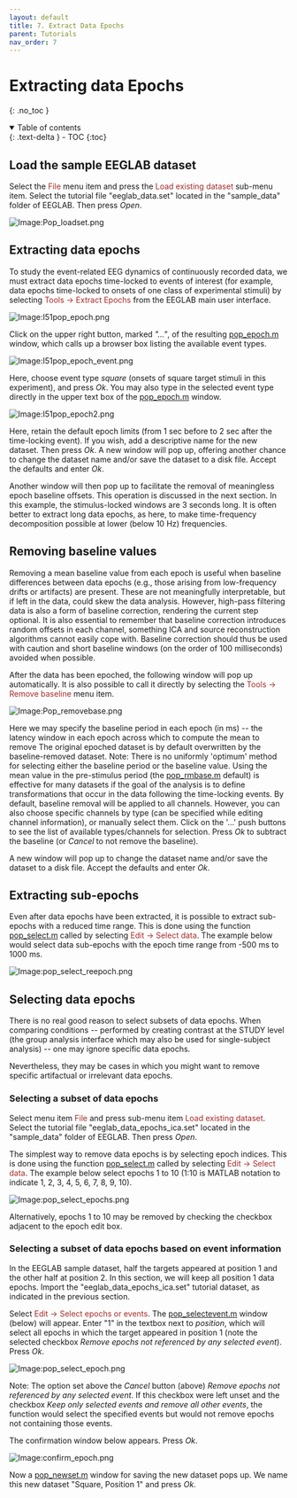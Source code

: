 ```yaml
---
layout: default
title: 7. Extract Data Epochs
parent: Tutorials
nav_order: 7
---
```

Extracting data Epochs
========================
{: .no_toc }

<details open markdown="block">
  <summary>
    Table of contents
  </summary>
  {: .text-delta }
- TOC
{:toc}
</details>

Load the sample EEGLAB dataset
---------

Select the <span style="color: brown">File</span> menu item and press the 
<span style="color: brown">Load existing dataset</span> sub-menu item. Select the tutorial file "eeglab_data.set" located in the "sample_data" folder of EEGLAB. Then press *Open*.

![Image:Pop_loadset.png](/assets/images/Pop_loadset.png)

Extracting data epochs
---------

To study the event-related EEG dynamics of continuously recorded data,
we must extract data epochs time-locked to events of interest (for
example, data epochs time-locked to onsets of one class of experimental
stimuli) by selecting <span style="color: brown"> Tools → Extract Epochs</span>
from the EEGLAB main user interface.

![Image:I51pop_epoch.png](/assets/images/I51pop_epoch.png)


Click on the upper right button, marked *"…"*, of the resulting [pop_epoch.m](http://sccn.ucsd.edu/eeglab/locatefile.php?file=pop_epoch.m) window, which calls up a browser box listing the
available event types.


![Image:I51pop_epoch_event.png](/assets/images/I51pop_epoch_event.png)


Here, choose event type *square* (onsets of square target stimuli in
this experiment), and press *Ok*. You may also type in the selected
event type directly in the upper text box of the [pop_epoch.m](http://sccn.ucsd.edu/eeglab/locatefile.php?file=pop_epoch.m) window.


![Image:I51pop_epoch2.png](/assets/images/I51pop_epoch2.png)


Here, retain the default epoch limits (from 1 sec before to 2 sec
after the time-locking event). If you wish, add a descriptive name for
the new dataset. Then press *Ok*. A new window will pop up, offering
another chance to change the dataset name and/or save the dataset to a
disk file. Accept the defaults and enter *Ok*.

Another window will then pop up to facilitate the removal of meaningless
epoch baseline offsets. This operation is discussed in the next
section.
In this example, the stimulus-locked windows are 3 seconds long. It is
often better to extract long data epochs, as here, to make
time-frequency decomposition possible at lower (below 10 Hz)
frequencies.

Removing baseline values
---------

Removing a mean baseline value from each epoch is useful when baseline
differences between data epochs (e.g., those arising from low-frequency
drifts or artifacts) are present. These are not meaningfully
interpretable, but if left in the data, could skew the data analysis.
However, high-pass filtering data is also a form of baseline correction,
rendering the current step optional. It is also essential to remember that
baseline correction introduces random offsets in each channel, something 
ICA and source reconstruction algorithms cannot easily cope with.
Baseline correction should thus be used with caution and short baseline
windows (on the order of 100 milliseconds) avoided when possible.

After the data has been epoched, the following window will pop up
automatically. It is also possible to call it directly by selecting
the <span style="color: brown">Tools → Remove baseline</span> menu item.


![Image:Pop_removebase.png](/assets/images/Pop_removebase.png)

Here we may specify the baseline period in each epoch (in ms) -- the
latency window in each epoch across which to compute the mean to
remove The original epoched dataset is by default overwritten by the
baseline-removed dataset. Note: There is no uniformly 'optimum' method
for selecting either the baseline period or the baseline value. Using
the mean value in the pre-stimulus period (the [pop_rmbase.m](http://sccn.ucsd.edu/eeglab/locatefile.php?file=pop_rmbase.m) default) is effective for many datasets if the goal of the analysis
is to define transformations that occur in the data following the
time-locking events.
By default, baseline removal will be applied to all channels.
However, you can also choose specific channels by type (can be
specified while editing channel
information), or manually
select them. Click on the '...' push buttons to see the list of
available types/channels for selection.
Press *Ok* to subtract the baseline (or *Cancel* to not remove the
baseline).

A new window will pop up to change the dataset name and/or save the dataset to a
disk file. Accept the defaults and enter *Ok*.

Extracting sub-epochs
---------
Even after data epochs have been extracted, it is possible to extract sub-epochs with a reduced time range. This is done using the function [pop_select.m](http://sccn.ucsd.edu/eeglab/locatefile.php?file=pop_select.m) called by selecting <span style="color: brown">Edit → Select data</span>. The example below would select data sub-epochs with the epoch time range from -500 ms to 1000 ms. 

![Image:pop_select_reepoch.png](/assets/images/pop_select_reepoch.png)

Selecting data epochs
---------

There is no real good reason to select subsets of data epochs.
When comparing conditions -- performed by creating contrast
at the STUDY level (the group analysis interface which may also be used for single-subject analysis) -- one may ignore specific data epochs.

Nevertheless, they may be cases in which you might want to remove
specific artifactual or irrelevant data epochs. 

### Selecting a subset of data epochs

Select menu item <span style="color: brown">File</span> and press sub-menu item
<span style="color: brown">Load existing dataset</span>. Select the tutorial file "eeglab_data_epochs_ica.set" located in the "sample_data" folder of EEGLAB. Then press *Open*.

The simplest way to remove data epochs is by selecting epoch indices. 
This is done using the function [pop_select.m](http://sccn.ucsd.edu/eeglab/locatefile.php?file=pop_select.m) called by selecting <span style="color: brown">Edit → Select data</span>. The example below select epochs 1 to 10  (1:10 is MATLAB notation to indicate 1, 2, 3, 4, 5, 6, 7, 8, 9, 10).

![Image:pop_select_epochs.png](/assets/images/pop_select_epochs.png)

Alternatively, epochs 1 to 10 may be removed by checking the checkbox adjacent to the epoch edit box. 

### Selecting a subset of data epochs based on event information
In the EEGLAB sample dataset, half the targets appeared at position 1 and the other
half at position 2. In this section, we will keep all position 1 data epochs. Import the "eeglab_data_epochs_ica.set" tutorial dataset, as indicated in the previous section.

Select <span style="color: brown">Edit → Select epochs or events</span>. The [pop_selectevent.m](http://sccn.ucsd.edu/eeglab/locatefile.php?file=pop_selectevent.m) window (below) will appear. Enter "1" in the textbox next to *position*, which will select all epochs in which the target appeared in position 1 (note the selected checkbox *Remove epochs not referenced by any selected event*). Press *Ok*.

![Image:pop_select_epoch.png](/assets/images/pop_select_epoch.png)

Note: The option set above the *Cancel* button (above) *Remove epochs
not referenced by any selected event*. If this checkbox were left unset
and the checkbox *Keep only selected events and remove all other
events*, the function would select the specified events but would
not remove epochs not containing those events.

The confirmation window below appears. Press *Ok*.

![Image:confirm_epoch.png](/assets/images/confirm_epoch.png)

Now a [pop_newset.m](http://sccn.ucsd.edu/eeglab/locatefile.php?file=pop_newset.m) window for saving the new dataset pops up. We name this new dataset "Square, Position 1" and press *Ok*.

